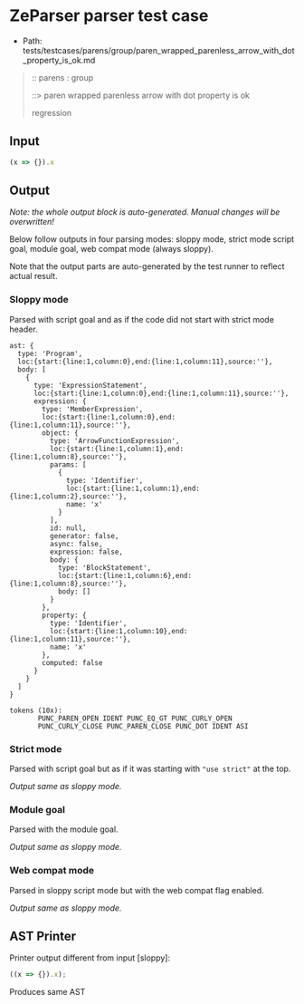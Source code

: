 # ZeParser parser test case

- Path: tests/testcases/parens/group/paren_wrapped_parenless_arrow_with_dot_property_is_ok.md

> :: parens : group
>
> ::> paren wrapped parenless arrow with dot property is ok
>
> regression

## Input

`````js
(x => {}).x
`````

## Output

_Note: the whole output block is auto-generated. Manual changes will be overwritten!_

Below follow outputs in four parsing modes: sloppy mode, strict mode script goal, module goal, web compat mode (always sloppy).

Note that the output parts are auto-generated by the test runner to reflect actual result.

### Sloppy mode

Parsed with script goal and as if the code did not start with strict mode header.

`````
ast: {
  type: 'Program',
  loc:{start:{line:1,column:0},end:{line:1,column:11},source:''},
  body: [
    {
      type: 'ExpressionStatement',
      loc:{start:{line:1,column:0},end:{line:1,column:11},source:''},
      expression: {
        type: 'MemberExpression',
        loc:{start:{line:1,column:0},end:{line:1,column:11},source:''},
        object: {
          type: 'ArrowFunctionExpression',
          loc:{start:{line:1,column:1},end:{line:1,column:8},source:''},
          params: [
            {
              type: 'Identifier',
              loc:{start:{line:1,column:1},end:{line:1,column:2},source:''},
              name: 'x'
            }
          ],
          id: null,
          generator: false,
          async: false,
          expression: false,
          body: {
            type: 'BlockStatement',
            loc:{start:{line:1,column:6},end:{line:1,column:8},source:''},
            body: []
          }
        },
        property: {
          type: 'Identifier',
          loc:{start:{line:1,column:10},end:{line:1,column:11},source:''},
          name: 'x'
        },
        computed: false
      }
    }
  ]
}

tokens (10x):
       PUNC_PAREN_OPEN IDENT PUNC_EQ_GT PUNC_CURLY_OPEN
       PUNC_CURLY_CLOSE PUNC_PAREN_CLOSE PUNC_DOT IDENT ASI
`````

### Strict mode

Parsed with script goal but as if it was starting with `"use strict"` at the top.

_Output same as sloppy mode._

### Module goal

Parsed with the module goal.

_Output same as sloppy mode._

### Web compat mode

Parsed in sloppy script mode but with the web compat flag enabled.

_Output same as sloppy mode._

## AST Printer

Printer output different from input [sloppy]:

````js
((x => {}).x);
````

Produces same AST
